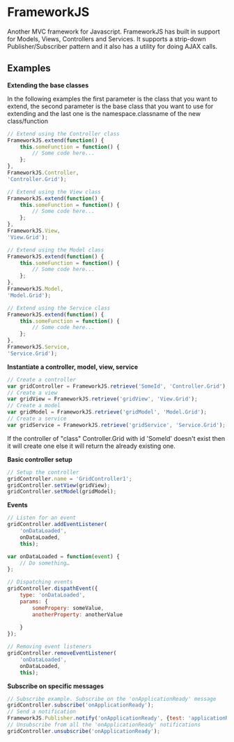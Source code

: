 # FrameworkJS
Another MVC framework for Javascript. FrameworkJS has built in support for Models, Views, Controllers and Services. It supports a strip-down Publisher/Subscriber pattern and it also has a utility for doing AJAX calls.

## Examples

**Extending the base classes**

In the following examples the first parameter is the class that you want to extend, the second parameter is the base class that you want to use for extending and the last one is the namespace.classname of the new class/function

```javascript
// Extend using the Controller class
FrameworkJS.extend(function() {
	this.someFunction = function() {
		// Some code here...
	};
},
FrameworkJS.Controller, 
'Controller.Grid');

// Extend using the View class
FrameworkJS.extend(function() {
	this.someFunction = function() {
		// Some code here...
	};
},
FrameworkJS.View, 
'View.Grid');

// Extend using the Model class
FrameworkJS.extend(function() {
	this.someFunction = function() {
		// Some code here...
	};
},
FrameworkJS.Model, 
'Model.Grid');

// Extend using the Service class
FrameworkJS.extend(function() {
	this.someFunction = function() {
		// Some code here...
	};
},
FrameworkJS.Service, 
'Service.Grid');
```

**Instantiate a controller, model, view, service**

```javascript
// Create a controller
var gridController = FrameworkJS.retrieve('SomeId', 'Controller.Grid');
// Create a view
var gridView = FrameworkJS.retrieve('gridView', 'View.Grid');
// Create a model
var gridModel = FrameworkJS.retrieve('gridModel', 'Model.Grid');
// Create a service
var gridService = FrameworkJS.retrieve('gridService', 'Service.Grid');
```
If the controller of "class" Controller.Grid with id 'SomeId' doesn't exist then it will create one else it will return the already existing one.

**Basic controller setup**

```javascript
// Setup the controller
gridController.name = 'GridController1';
gridController.setView(gridView);
gridController.setModel(gridModel);
```

**Events**

```javascript
// Listen for an event
gridController.addEventListener(
	'onDataLoaded', 
	onDataLoaded, 
	this);

var onDataLoaded = function(event) {
	// Do something…
};

// Dispatching events
gridController.dispathEvent({
	type: 'onDataLoaded',
	params: {
		somePropery: someValue,
		anotherProperty: anotherValue
		
	}
});

// Removing event listeners
gridController.removeEventListener(
	'onDataLoaded', 
	onDataLoaded, 
	this);
```

**Subscribe on specific messages**

```javascript
// Subscribe example. Subscribe on the 'onApplicationReady' message
gridController.subscribe('onApplicationReady');
// Send a notification
FrameworkJS.Publisher.notify('onApplicationReady', {test: 'applicationReady'});
// Unsubscribe from all the 'onApplicationReady' notifications
gridController.unsubscribe('onApplicationReady');
```